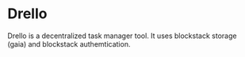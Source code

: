 # Drello

Drello is a decentralized task manager tool. It uses blockstack storage (gaia) and blockstack authemtication.
